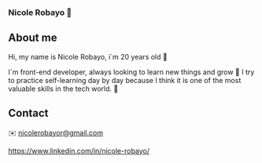 ### Nicole Robayo 👋

## About me
Hi, my name is Nicole Robayo, i`m 20 years old 🤗

I`m front-end developer, always looking to learn new things and grow 🌱 
I try to practice self-learning day by day because I think it is one of the most valuable skills in the tech world. 🤩

## Contact
✉️ nicolerobayor@gmail.com

https://www.linkedin.com/in/nicole-robayo/



